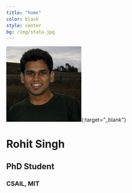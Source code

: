 ```yaml
---
title: "home"
color: black
style: center
bg: /img/stata.jpg
---
```


[![RohitImg]][RohitLink]{:target="_blank"} 

# Rohit Singh 

## PhD Student

### CSAIL, MIT 


[RohitLink]: http://rohitsingh.net 
[RohitImg]: /img/rohit.jpg
